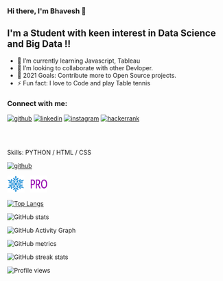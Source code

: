 ### Hi there, I'm Bhavesh 👋



## I'm a Student with keen interest in Data Science and Big Data !!

- 🌱 I’m currently learning Javascript, Tableau
- 👯 I’m looking to collaborate with other Devloper.
- 🥅 2021 Goals: Contribute more to Open Source projects.
- ⚡ Fun fact: I love to Code and play Table tennis 

### Connect with me:

[<img src='https://cdn.jsdelivr.net/npm/simple-icons@3.0.1/icons/github.svg' alt='github' height='40'>](https://github.com/Bp970)  [<img src='https://cdn.jsdelivr.net/npm/simple-icons@3.0.1/icons/linkedin.svg' alt='linkedin' height='40'>](https://www.linkedin.com/in/https://www.linkedin.com/in/bhavesh-patil-2000//)  [<img src='https://cdn.jsdelivr.net/npm/simple-icons@3.0.1/icons/instagram.svg' alt='instagram' height='40'>](https://www.instagram.com/https://www.instagram.com/i_am__paranoid_//)  [<img src='https://cdn.jsdelivr.net/npm/simple-icons@3.0.1/icons/hackerrank.svg' alt='hackerrank' height='40'>](https://www.hackerrank.com/789bhaveshpatil)  

<br />


[instagram]: https://www.instagram.com/i_am__paranoid_/

[linkedin]: https://www.linkedin.com/in/bhavesh-patil-2000/

<br />


Skills: PYTHON / HTML / CSS
<br />


[<img src='https://cdn.jsdelivr.net/npm/simple-icons@3.0.1/icons/github.svg' alt='github' height='40'>](https://github.com/Bp970)  

<a href='https://archiveprogram.github.com/'><img src='https://raw.githubusercontent.com/acervenky/animated-github-badges/master/assets/acbadge.gif' width='40' height='40'></a> <a href='https://github.com/pricing'><img src='https://raw.githubusercontent.com/acervenky/animated-github-badges/master/assets/pro.gif' width='40' height='40'></a> 

[![Top Langs](https://github-readme-stats.vercel.app/api/top-langs/?username=Bp970)](https://github.com/anuraghazra/github-readme-stats)

![GitHub stats](https://github-readme-stats.vercel.app/api?username=Bp970&show_icons=true)  

![GitHub Activity Graph](https://activity-graph.herokuapp.com/graph?username=Bp970)  

![GitHub metrics](https://metrics.lecoq.io/Bp970)  

![GitHub streak stats](https://github-readme-streak-stats.herokuapp.com/?user=Bp970)  

![Profile views](https://gpvc.arturio.dev/Bp970)  
